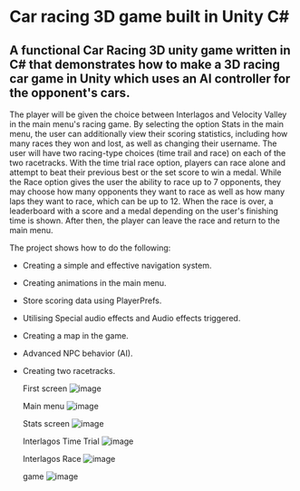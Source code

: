 # Car racing 3D game built in Unity C#
## A functional Car Racing 3D unity game written in C# that demonstrates how to make a 3D racing car game in Unity which uses an AI controller for the opponent's cars.
The player will be given the choice between Interlagos and Velocity Valley in the main menu's racing game.
By selecting the option Stats in the main menu, the user can additionally view their scoring statistics, including how many races they won and lost, as well as changing their username. 
The user will have two racing-type choices (time trail and race) on each of the two racetracks.
With the time trial race option, players can race alone and attempt to beat their previous best or the set score to win a medal.
While the Race option gives the user the ability to race up to 7 opponents, they may choose how many opponents they want to race as well as how many laps they want to race, which can be up to 12.
When the race is over, a leaderboard with a score and a medal depending on the user's finishing time is shown.
After then, the player can leave the race and return to the main menu.

The project shows how to do the following:
* Creating a simple and effective navigation system.
* Creating animations in the main menu.
* Store scoring data using PlayerPrefs.
* Utilising Special audio effects and Audio effects triggered.
* Creating a map in the game.
* Advanced NPC behavior (AI).
* Creating two racetracks.

  First screen
  ![image](https://github.com/Omzy1/Racing-Game/assets/93276114/0571af89-299d-4f89-80b8-6c427f2227a7)

  Main menu
  ![image](https://github.com/Omzy1/Racing-Game/assets/93276114/cab6af89-7048-4629-bc1a-3c9b74f45d86)

  Stats screen
  ![image](https://github.com/Omzy1/Racing-Game/assets/93276114/99802725-b840-4d1b-9e1a-b2cddba4e472)

  Interlagos Time Trial
  ![image](https://github.com/Omzy1/Racing-Game/assets/93276114/8bf5806f-0c9b-4cef-a9a1-748f568f0180)

  Interlagos Race
  ![image](https://github.com/Omzy1/Racing-Game/assets/93276114/f6113c6a-cea2-421a-a97f-3e9846959141)

   game
  ![image](https://github.com/Omzy1/Racing-Game/assets/93276114/c4c5e067-0441-46f1-98fe-6de11780e2f5)

  




